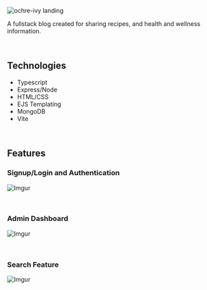 ![ochre-ivy landing](https://imgur.com/oqwDmLD.jpg)

A fullstack blog created for sharing recipes, and health and wellness information. 

<br>

## Technologies
- Typescript
- Express/Node
- HTML/CSS
- EJS Templating
- MongoDB
- Vite

<br>

## Features
### Signup/Login and Authentication
![Imgur](https://imgur.com/biYFDIf.gif)

<br>

### Admin Dashboard
![Imgur](https://imgur.com/7TVY6Cc.gif)

<br>

### Search Feature
![Imgur](https://imgur.com/GlalP3N.gif)